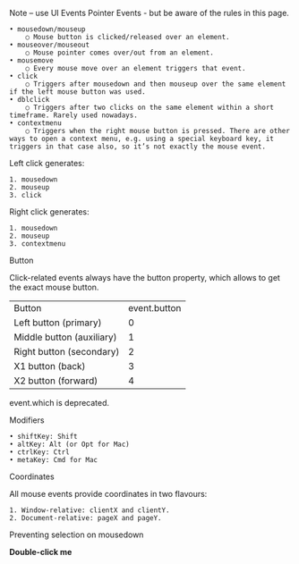 Note – use UI Events Pointer Events - but be aware of the rules in this page.

	• mousedown/mouseup
		○ Mouse button is clicked/released over an element.
	• mouseover/mouseout
		○ Mouse pointer comes over/out from an element.
	• mousemove
		○ Every mouse move over an element triggers that event.
	• click
		○ Triggers after mousedown and then mouseup over the same element if the left mouse button was used.
	• dblclick
		○ Triggers after two clicks on the same element within a short timeframe. Rarely used nowadays.
	• contextmenu
		○ Triggers when the right mouse button is pressed. There are other ways to open a context menu, e.g. using a special keyboard key, it triggers in that case also, so it’s not exactly the mouse event.

Left click generates: 

	1. mousedown
	2. mouseup
	3. click

Right click generates:

	1. mousedown
	2. mouseup
	3. contextmenu

Button

Click-related events always have the button property, which allows to get the exact mouse button.

|   |   |
|---|---|
|Button|event.button|
|Left button (primary)|0|
|Middle button (auxiliary)|1|
|Right button (secondary)|2|
|X1 button (back)|3|
|X2 button (forward)|4|

event.which is deprecated.

Modifiers

	• shiftKey: Shift
	• altKey: Alt (or Opt for Mac)
	• ctrlKey: Ctrl
	• metaKey: Cmd for Mac

Coordinates

All mouse events provide coordinates in two flavours:

	1. Window-relative: clientX and clientY.
	2. Document-relative: pageX and pageY.


Preventing selection on mousedown

<b ondblclick="alert('Click!')" onmousedown="return false"> 
Double-click me 
</b>
